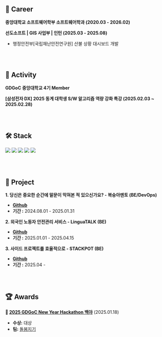 ## 💼 Career
**중앙대학교 소프트웨어학부 소프트웨어학과 (2020.03 - 2026.02)**

**선도소프트 | GIS 사업부 | 인턴 (2025.03 - 2025.08)**
- 행정안전부[국립재난안전연구원] 산불 상황 대시보드 개발

<br>
<br>

## 🫡 Activity
**GDGoC 중앙대학교 4기 Member**

**[삼성전자 DX] 2025 동계 대학생 S/W 알고리즘 역량 강화 특강 (2025.02.03 ~ 2025.02.28)**

<br>
<br>
  
## 🛠 Stack
<p>
    <img src="https://img.shields.io/badge/Spring%20Boot-6DB33F?style=flat&logo=Spring&logoColor=white"/>
    <img src="https://img.shields.io/badge/MySQL-4479A1?style=flat&logo=MySQL&logoColor=white"/>
    <img src="https://img.shields.io/badge/Redis-FF4438?style=flat&logo=Redis&logoColor=white"/>
    <img src="https://img.shields.io/badge/Docker-2496ED?style=flat&logo=Docker&logoColor=white"/>
    <img src="https://img.shields.io/badge/Amazon%20Web%20Services-232F3E?style=flat&logo=Amazon%20Web%20Services&logoColor=white"/>
</p>

<br>
<br>

## 🎰 Project
**1. 당신은 중요한 순간에 말문이 막혀본 적 있으신가요? - 복숭아멘토 (BE/DevOps)** 
- **[Github](https://github.com/CAU-CSE-24-02-Capstone-Design)** 
- **기간 :** 2024.08.01 - 2025.01.31

**2. 외국인 노동자 안전관리 서비스 - LinguaTALK (BE)** 
- **[Github](https://github.com/GDSC-CAU/team5-backend)** 
- **기간 :** 2025.01.01 - 2025.04.15

**3. 사이드 프로젝트를 효율적으로 - STACKPOT (BE)**
- **[Github](https://github.com/STACKPOT/STACKPOT-BE)**
- **기간 :** 2025.04 -


<br>
<br>

## 🏆 Awards
**🏅 [2025 GDGoC New Year Hackathon 백야](https://yozm.wishket.com/magazine/detail/2974/)** (2025.01.18)  
- **수상:** 대상
-  **팀:** [돌봄지기](https://nine-grade-d65.notion.site/22-17eb5a1edfe480f89ad6fbd4935ad688?pvs=4)
